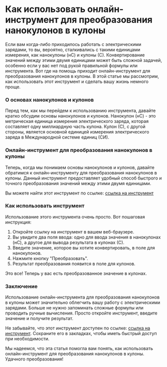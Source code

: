 Как использовать онлайн-инструмент для преобразования нанокулонов в кулоны
==========================================================================

Если вам когда-либо приходилось работать с электрическими зарядами, то вы, вероятно, сталкивались с такими единицами измерения, как нанокулоны (нС) и кулоны (С). Конвертирование значений между этими двумя единицами может быть сложной задачей, особенно если у вас нет под рукой правильной формулы или инструмента. Вот где на помощь приходит онлайн-инструмент для преобразования нанокулонов в кулоны. В этой статье мы рассмотрим, как использовать этот инструмент и сделать вашу жизнь немного проще.

### О основах нанокулонов и кулонов

Перед тем, как мы перейдем к использованию инструмента, давайте кратко обсудим основы нанокулонов и кулонов. Нанокулон (нС) - это метрическая единица измерения электрического заряда, которая составляет одну миллиардную часть кулона. Кулон (С), с другой стороны, является основной единицей измерения электрического заряда в Международной системе единиц (СИ).

### Онлайн-инструмент для преобразования нанокулонов в кулоны

Теперь, когда мы понимаем основы нанокулонов и кулонов, давайте обратимся к онлайн-инструменту для преобразования нанокулонов в кулоны. Данный инструмент предоставляет удобный способ быстрого и точного преобразования значений между этими двумя единицами.

Вы можете найти этот инструмент по ссылке: [ссылка на инструмент](https://www.onlinecalculatorsfree.com/ru/convert/nanocoulomb-to-coulomb.html)

### Как использовать инструмент

Использование этого инструмента очень просто. Вот пошаговая инструкция:

1. Откройте ссылку на инструмент в вашем веб-браузере.
2. Вы увидите два поля ввода: одно для ввода значения в нанокулонах (нС), а другое для вывода результата в кулонах (С).
3. Введите значение, которое вы хотите конвертировать, в поле для нанокулонов.
4. Нажмите кнопку "Преобразовать".
5. Результат преобразования появится в поле для кулонов.

Это все! Теперь у вас есть преобразованное значение в кулонах.

### Заключение

Использование онлайн-инструмента для преобразования нанокулонов в кулоны может значительно облегчить вашу работу с электрическими зарядами. Больше не нужно запоминать сложные формулы или проводить ручные вычисления. Просто откройте инструмент, введите значение и получите результат.

Не забывайте, что этот инструмент доступен по ссылке: [ссылка на инструмент](https://www.onlinecalculatorsfree.com/ru/convert/nanocoulomb-to-coulomb.html). Сохраните его в закладках, чтобы иметь быстрый доступ при необходимости.

Мы надеемся, что эта статья помогла вам понять, как использовать онлайн-инструмент для преобразования нанокулонов в кулоны. Удачного преобразования!